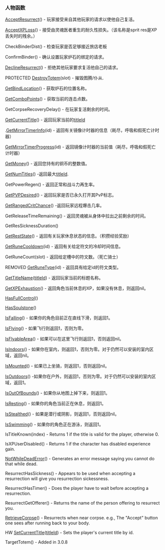 ### 人物函数

[AcceptResurrect](https://wow.gamepedia.com/API_AcceptResurrect)\(\) - 玩家接受来自其他玩家的请求以使他自己复活。

[AcceptXPLoss](https://wow.gamepedia.com/API_AcceptXPLoss)\(\) - 接受由灵魂医者重生的耐久性损失。（该名称是sprit res是XP丢失时的残余。）

CheckBinderDist\(\) - 检查玩家是否足够接近旅店老板

ConfirmBinder\(\) - 确认设置玩家炉石的绑定的请求。

[DeclineResurrect](https://wow.gamepedia.com/API_DeclineResurrect)\(\) - 拒绝其他玩家要求复活他自己的请求。

PROTECTED [DestroyTotem](https://wow.gamepedia.com/API_DestroyTotem)\(slot\) - 摧毁图腾/仆从.

[GetBindLocation](https://wow.gamepedia.com/API_GetBindLocation)\(\) - 获取炉石的位置名称。

[GetComboPoints](https://wow.gamepedia.com/API_GetComboPoints)\(\) - 获取当前的连击点数。

GetCorpseRecoveryDelay\(\) - 在玩家复活剩余的时间。

[GetCurrentTitle](https://wow.gamepedia.com/API_GetCurrentTitle)\(\) - 返回玩家当前的[titleId](https://wow.gamepedia.com/TitleId)

.[GetMirrorTimerInfo](https://wow.gamepedia.com/API_GetMirrorTimerInfo)\(id\) - 返回有关镜像计时器的信息（耗尽，呼吸和假死亡计时器）

[GetMirrorTimerProgress](https://wow.gamepedia.com/API_GetMirrorTimerProgress)\(id\) - 返回镜像计时器的当前值（耗尽，呼吸和假死亡计时器）

[GetMoney](https://wow.gamepedia.com/API_GetMoney)\(\) - 返回您持有的铜币的整数值。

[GetNumTitles](https://wow.gamepedia.com/API_GetNumTitles)\(\) -返回最大[titleId](https://wow.gamepedia.com/TitleId).

GetPowerRegen\(\) - 返回正常和战斗力再生率。

[GetPVPDesired](https://wow.gamepedia.com/API_GetPVPDesired)\(\) - 返回玩家是否已永久打开其PvP标志。

[GetRangedCritChance](https://wow.gamepedia.com/API_GetRangedCritChance)\(\) -返回玩家远程爆击几率。

GetReleaseTimeRemaining\(\) - 返回灵魂被从身体中拉出之前剩余的时间。

GetResSicknessDuration\(\)

[GetRestState](https://wow.gamepedia.com/API_GetRestState)\(\) - 返回有关玩家休息状态的信息。（积攒经验奖励）

[GetRuneCooldown](https://wow.gamepedia.com/API_GetRuneCooldown)\(id\) - 返回有关给定符文的冷却时间信息。

GetRuneCount\(slot\) - 返回给定槽中的符文数。（死亡骑士）

REMOVED [GetRuneType](https://wow.gamepedia.com/API_GetRuneType)\(id\) - 返回具有给定id的符文类型。

[GetTitleName](https://wow.gamepedia.com/API_GetTitleName)\([titleId](https://wow.gamepedia.com/TitleId)\) - 返回玩家当前的标题名称。

[GetXPExhaustion](https://wow.gamepedia.com/API_GetXPExhaustion)\(\) - 返回角色当前休息的XP，如果没有休息，则返回nil。

[HasFullControl](https://wow.gamepedia.com/API_HasFullControl)\(\)

[HasSoulstone](https://wow.gamepedia.com/API_HasSoulstone)\(\)

[IsFalling](https://wow.gamepedia.com/API_IsFalling)\(\) - 如果你的角色目前正在直线下滑，则返回1。

[IsFlying](https://wow.gamepedia.com/API_IsFlying)\(\) - 如果飞行则返回1，否则为零。

[IsFlyableArea](https://wow.gamepedia.com/API_IsFlyableArea)\(\) - 如果可以在这里飞行则返回1，否则返回nil。

[IsIndoors](https://wow.gamepedia.com/API_IsIndoors)\(\) - 如果你在室内，则返回1，否则为零。对于仍然可以安装的室内区域，返回nil。

[IsMounted](https://wow.gamepedia.com/API_IsMounted)\(\) - 如果已上坐骑，则返回1，否则返回nil。

[IsOutdoors](https://wow.gamepedia.com/API_IsOutdoors)\(\) -如果你在户外，则返回1，否则为零。对于仍然可以安装的室内区域，返回1。

[IsOutOfBounds](https://wow.gamepedia.com/API_IsOutOfBounds)\(\) - 如果你从地图上掉下来，则返回1。

[IsResting](https://wow.gamepedia.com/API_IsResting)\(\) - 如果你的角色当前正在休息，则返回1。

[IsStealthed](https://wow.gamepedia.com/API_IsStealthed)\(\) - 如果是潜行或阴影，则返回1，否则返回nil。

[IsSwimming](https://wow.gamepedia.com/API_IsSwimming)\(\) - 如果你的角色正在游泳，则返回1。

IsTitleKnown\(index\) - Returns 1 if the title is valid for the player, otherwise 0.

IsXPUserDisabled\(\) - Returns 1 if the character has disabled experience gain.

[NotWhileDeadError](https://wow.gamepedia.com/API_NotWhileDeadError)\(\) - Generates an error message saying you cannot do that while dead.

ResurrectHasSickness\(\) - Appears to be used when accepting a resurrection will give you resurrection sickessness.

ResurrectHasTimer\(\) - Does the player have to wait before accepting a resurrection.

ResurrectGetOfferer\(\) - Returns the name of the person offering to resurrect you.

[RetrieveCorpse](https://wow.gamepedia.com/API_RetrieveCorpse)\(\) - Resurrects when near corpse. e.g., The "Accept" button one sees after running back to your body.

HW [SetCurrentTitle](https://wow.gamepedia.com/API_SetCurrentTitle)\([titleId](https://wow.gamepedia.com/TitleId)\) - Sets the player's current title by id.

TargetTotem\(\) - Added in 3.0.8

